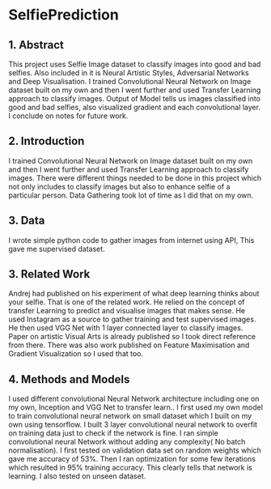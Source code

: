 # SelfiePrediction

## 1.	Abstract

This project uses Selfie Image dataset to classify images into good and bad selfies. Also included in it is Neural Artistic Styles, Adversarial Networks and Deep Visualisation. I trained Convolutional Neural Network on Image dataset built on my own and then I went further and used Transfer Learning approach to classify images. Output of Model tells us images classified into good and bad selfies, also visualized gradient and each convolutional layer. I conclude on notes for future work.

## 2.	Introduction

I trained Convolutional Neural Network on Image dataset built on my own and then I went further and used Transfer Learning approach to classify images. There were different things needed to be done in this project which not only includes to classify images but also to enhance selfie of a particular person. Data Gathering took lot of time as I did that on my own. 


## 3.	Data

I wrote simple python code to gather images from internet using API, This gave me supervised dataset.


## 3. Related Work


Andrej had published on his experiment of what deep learning thinks about your selfie. That is one of the related work. He relied on the concept of transfer Learning to predict and visualise images that makes sense. He used Instagram as a source to gather training and test supervised images. He then used VGG Net with 1 layer connected layer to classify images. Paper on artistic Visual Arts is already published so I took direct reference from there. There was also work published on Feature Maximisation and Gradient Visualization so I used that too.


## 4. Methods and Models

I used different convolutional Neural Network architecture including one on my own, Inception and VGG Net to transfer learn..
I first used my own model to train convolutional neural network on small dataset which I built on my own using tensorflow. I built 3 layer convolutional neural network to overfit on training data just to check if the network is fine. I ran simple convolutional neural Network without adding any complexity( No batch normalisation). I first tested on validation data set on random weights which gave me accuracy of 53%. Then I ran optimization for some few iterations which resulted in 95% training accuracy. This clearly tells that network is learning. I also tested on unseen dataset.


